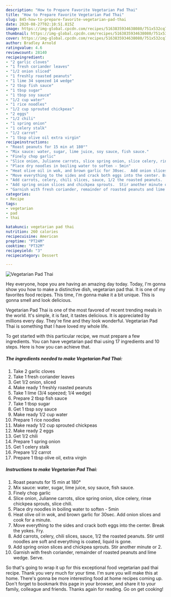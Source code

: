 ```yaml
---
description: "How to Prepare Favorite Vegetarian Pad Thai"
title: "How to Prepare Favorite Vegetarian Pad Thai"
slug: 845-how-to-prepare-favorite-vegetarian-pad-thai
date: 2020-08-27T02:10:51.815Z
image: https://img-global.cpcdn.com/recipes/5163835934638080/751x532cq70/vegetarian-pad-thai-recipe-main-photo.jpg
thumbnail: https://img-global.cpcdn.com/recipes/5163835934638080/751x532cq70/vegetarian-pad-thai-recipe-main-photo.jpg
cover: https://img-global.cpcdn.com/recipes/5163835934638080/751x532cq70/vegetarian-pad-thai-recipe-main-photo.jpg
author: Bradley Arnold
ratingvalue: 4.6
reviewcount: 28140
recipeingredient:
- "2 garlic cloves"
- "1 fresh coriander leaves"
- "1/2 onion sliced"
- "1 freshly roasted peanuts"
- "1 lime 34 sqeezed 14 wedge"
- "2 tbsp fish sauce"
- "1 tbsp sugar"
- "1 tbsp soy sauce"
- "1/2 cup water"
- "1 rice noodles"
- "1/2 cup sprouted chickpeas"
- "2 eggs"
- "1/2 chili"
- "1 spring onion"
- "1 celery stalk"
- "1/2 carrot"
- "1 tbsp olive oil extra virgin"
recipeinstructions:
- "Roast peanuts for 15 min at 180°"
- "Mix sauce: water, sugar, lime juice, soy sauce, fish sauce."
- "Finely chop garlic"
- "Slice onion, Julianne carrots, slice spring onion, slice celery, rinse chickpea sprouts, slice chili."
- "Place dry noodles in boiling water to soften - 5min"
- "Heat olive oil in wok, and brown garlic for 30sec.  Add onion slices and cook for a minute."
- "Move everything to the sides and crack both eggs into the center. Break the yokes. Fry."
- "Add carrots, celery, chili slices, sauce, 1/2 the roasted peanuts.  Stir until noodles are soft and everything is coated, liquid is gone."
- "Add spring onion slices and chickpea sprouts.  Stir another minute or 2."
- "Garnish with fresh coriander, remainder of roasted peanuts and lime wedge. Serve."
categories:
- Recipe
tags:
- vegetarian
- pad
- thai

katakunci: vegetarian pad thai 
nutrition: 260 calories
recipecuisine: American
preptime: "PT24M"
cooktime: "PT32M"
recipeyield: "3"
recipecategory: Dessert

---
```



![Vegetarian Pad Thai](https://img-global.cpcdn.com/recipes/5163835934638080/751x532cq70/vegetarian-pad-thai-recipe-main-photo.jpg)

Hey everyone, hope you are having an amazing day today. Today, I'm gonna show you how to make a distinctive dish, vegetarian pad thai. It is one of my favorites food recipes. This time, I'm gonna make it a bit unique. This is gonna smell and look delicious.



Vegetarian Pad Thai is one of the most favored of recent trending meals in the world. It's simple, it is fast, it tastes delicious. It is appreciated by millions every day. They're fine and they look wonderful. Vegetarian Pad Thai is something that I have loved my whole life.


To get started with this particular recipe, we must prepare a few ingredients. You can have vegetarian pad thai using 17 ingredients and 10 steps. Here is how you can achieve that.

<!--inarticleads1-->

##### The ingredients needed to make Vegetarian Pad Thai:

1. Take 2 garlic cloves
1. Take 1 fresh coriander leaves
1. Get 1/2 onion, sliced
1. Make ready 1 freshly roasted peanuts
1. Take 1 lime (3/4 sqeezed; 1/4 wedge)
1. Prepare 2 tbsp fish sauce
1. Take 1 tbsp sugar
1. Get 1 tbsp soy sauce
1. Make ready 1/2 cup water
1. Prepare 1 rice noodles
1. Make ready 1/2 cup sprouted chickpeas
1. Make ready 2 eggs
1. Get 1/2 chili
1. Prepare 1 spring onion
1. Get 1 celery stalk
1. Prepare 1/2 carrot
1. Prepare 1 tbsp olive oil, extra virgin




<!--inarticleads2-->

##### Instructions to make Vegetarian Pad Thai:

1. Roast peanuts for 15 min at 180°
1. Mix sauce: water, sugar, lime juice, soy sauce, fish sauce.
1. Finely chop garlic
1. Slice onion, Julianne carrots, slice spring onion, slice celery, rinse chickpea sprouts, slice chili.
1. Place dry noodles in boiling water to soften - 5min
1. Heat olive oil in wok, and brown garlic for 30sec.  Add onion slices and cook for a minute.
1. Move everything to the sides and crack both eggs into the center. Break the yokes. Fry.
1. Add carrots, celery, chili slices, sauce, 1/2 the roasted peanuts.  Stir until noodles are soft and everything is coated, liquid is gone.
1. Add spring onion slices and chickpea sprouts.  Stir another minute or 2.
1. Garnish with fresh coriander, remainder of roasted peanuts and lime wedge. Serve.




So that's going to wrap it up for this exceptional food vegetarian pad thai recipe. Thank you very much for your time. I'm sure you will make this at home. There's gonna be more interesting food at home recipes coming up. Don't forget to bookmark this page in your browser, and share it to your family, colleague and friends. Thanks again for reading. Go on get cooking!
